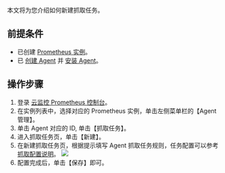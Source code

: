本文将为您介绍如何新建抓取任务。

## 前提条件

- 已创建 [ Prometheus 实例](https://cloud.tencent.com/document/product/248/48690)。
- 已 [创建 Agent](https://cloud.tencent.com/document/product/248/52951) 并 [安装 Agent](https://cloud.tencent.com/document/product/248/52950)。

## 操作步骤

1. 登录 [云监控 Prometheus 控制台](https://console.cloud.tencent.com/monitor/prometheus)。
2. 在实例列表中，选择对应的 Prometheus 实例，单击左侧菜单栏的【Agent 管理】。
3. 单击 Agent 对应的 ID, 单击【抓取任务】。
4. 进入抓取任务页，单击【新建】。
5. 在新建抓取任务页，根据提示填写 Agent 抓取任务规则，任务配置可以参考 [抓取配置说明](https://cloud.tencent.com/document/product/248/53288)。
   ![](https://main.qcloudimg.com/raw/98cdbb42082ad27b84bd6308d743d89e.png)
6. 配置完成后，单击【保存】即可。

